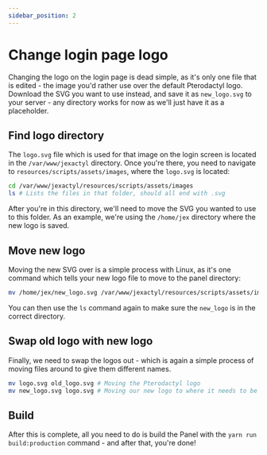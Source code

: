 ```yaml
---
sidebar_position: 2
--- 
```


# Change login page logo

Changing the logo on the login page is dead simple, 
as it's only one file that is edited - the image you'd
rather use over the default Pterodactyl logo. Download the SVG
you want to use instead, and save it as `new_logo.svg` to your server - 
any directory works for now as we'll just have it as a placeholder.

## Find logo directory

The `logo.svg` file which is used for that image on the login screen is 
located in the `/var/www/jexactyl` directory. Once you're there, you need
to navigate to `resources/scripts/assets/images`, where the `logo.svg` is
located:
```bash
cd /var/www/jexactyl/resources/scripts/assets/images
ls # Lists the files in that folder, should all end with .svg
```
After you're in this directory, we'll need to move the SVG you wanted to use
to this folder. As an example, we're using the `/home/jex` directory where
the new logo is saved.

## Move new logo

Moving the new SVG over is a simple process with Linux, as it's one command
which tells your new logo file to move to the panel directory:
```bash
mv /home/jex/new_logo.svg /var/www/jexactyl/resources/scripts/assets/images
```
You can then use the `ls` command again to make sure the `new_logo` is in the 
correct directory.

## Swap old logo with new logo

Finally, we need to swap the logos out - which is again a simple process of moving
files around to give them different names.
```bash
mv logo.svg old_logo.svg # Moving the Pterodactyl logo
mv new_logo.svg logo.svg # Moving our new logo to where it needs to be
```

## Build

After this is complete, all you need to do is build the Panel with the 
`yarn run build:production` command - and after that, you're done! 

